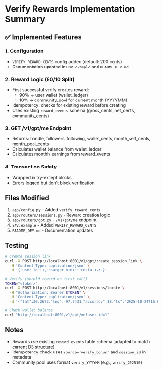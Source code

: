 # Verify Rewards Implementation Summary

## ✅ Implemented Features

### 1. Configuration
- `VERIFY_REWARD_CENTS` config added (default: 200 cents)
- Documentation updated in `ENV.example` and `README_DEV.md`

### 2. Reward Logic (90/10 Split)
- First successful verify creates reward:
  - 90% → user wallet (wallet_ledger)
  - 10% → community_pool for current month (YYYYMM)
- Idempotency: checks for existing reward before creating
- Uses existing `reward_events` schema (gross_cents, net_cents, community_cents)

### 3. GET /v1/gpt/me Endpoint
- Returns: handle, followers, following, wallet_cents, month_self_cents, month_pool_cents
- Calculates wallet balance from wallet_ledger
- Calculates monthly earnings from reward_events

### 4. Transaction Safety
- Wrapped in try-except blocks
- Errors logged but don't block verification

## Files Modified

1. `app/config.py` - Added `verify_reward_cents`
2. `app/routers/sessions.py` - Reward creation logic
3. `app/routers/gpt.py` - `/v1/gpt/me` endpoint
4. `ENV.example` - Added `VERIFY_REWARD_CENTS`
5. `README_DEV.md` - Documentation updates

## Testing

```bash
# Create session link
curl -X POST http://localhost:8001/v1/gpt/create_session_link \
  -H 'Content-Type: application/json' \
  -d '{"user_id":1,"charger_hint":"tesla-123"}'

# Verify (should reward on first call)
TOKEN="<token>"
curl -X POST http://localhost:8001/v1/sessions/locate \
  -H "Authorization: Bearer $TOKEN" \
  -H 'Content-Type: application/json' \
  -d '{"lat":30.2672,"lng":-97.7431,"accuracy":18,"ts":"2025-10-29T16:00:00Z","ua":"curl"}'

# Check wallet balance
curl "http://localhost:8001/v1/gpt/me?user_id=1"
```

## Notes

- Rewards use existing `reward_events` table schema (adapted to match current DB structure)
- Idempotency check uses `source='verify_bonus'` and `session_id` in metadata
- Community pool uses format `verify_YYYYMM` (e.g., `verify_202510`)
